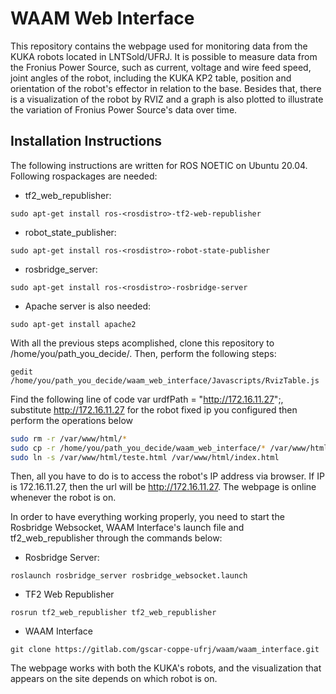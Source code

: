 # WAAM Web Interface

This repository contains the webpage used for monitoring data from the KUKA robots located in LNTSold/UFRJ. It is possible to measure data
from the Fronius Power Source, such as current, voltage and wire feed speed, joint angles of the robot, including the KUKA KP2 table, position and orientation of the robot's effector in relation to the base. Besides that, there is a visualization of the robot by RVIZ and a graph is also plotted to illustrate the variation of Fronius Power Source's data over time.

## Installation Instructions

The following instructions are written for ROS NOETIC on Ubuntu 20.04. Following rospackages are needed:

- tf2_web_republisher:

```sudo apt-get install ros-<rosdistro>-tf2-web-republisher```

- robot_state_publisher:

```sudo apt-get install ros-<rosdistro>-robot-state-publisher```

- rosbridge_server:

```sudo apt-get install ros-<rosdistro>-rosbridge-server```

- Apache server is also needed:

```sudo apt-get install apache2```

With all the previous steps acomplished, clone this repository to /home/you/path_you_decide/. Then, perform the following steps:

```gedit /home/you/path_you_decide/waam_web_interface/Javascripts/RvizTable.js```

Find the following line of code var urdfPath = "http://172.16.11.27";, substitute http://172.16.11.27 for the robot fixed ip you configured then perform the operations below

```bash
sudo rm -r /var/www/html/*
sudo cp -r /home/you/path_you_decide/waam_web_interface/* /var/www/html/
sudo ln -s /var/www/html/teste.html /var/www/html/index.html
```

Then, all you have to do is to access the robot's IP address via browser. If IP is 172.16.11.27, then the url will be http://172.16.11.27. The webpage is online whenever the robot is on.

In order to have everything working properly, you need to start the Rosbridge Websocket, WAAM Interface's launch file and tf2_web_republisher through the commands below:

- Rosbridge Server:

```roslaunch rosbridge_server rosbridge_websocket.launch```

- TF2 Web Republisher 

```rosrun tf2_web_republisher tf2_web_republisher```

- WAAM Interface

```git clone https://gitlab.com/gscar-coppe-ufrj/waam/waam_interface.git ```

The webpage works with both the KUKA's robots, and the visualization that appears on the site depends on which robot is on.